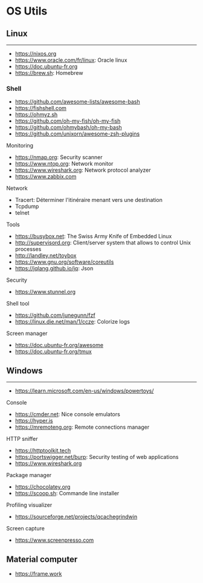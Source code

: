# OS Utils

## Linux
--------
- https://nixos.org
- https://www.oracle.com/fr/linux: Oracle linux
- https://doc.ubuntu-fr.org
- https://brew.sh: Homebrew

### Shell
- https://github.com/awesome-lists/awesome-bash
- https://fishshell.com
- https://ohmyz.sh
- https://github.com/oh-my-fish/oh-my-fish
- https://github.com/ohmybash/oh-my-bash
- https://github.com/unixorn/awesome-zsh-plugins

Monitoring
* https://nmap.org: Security scanner
* https://www.ntop.org: Network monitor
* https://www.wireshark.org: Network protocol analyzer
* https://www.zabbix.com

Network
* Tracert: Déterminer l'itinéraire menant vers une destination
* Tcpdump
* telnet

Tools
* https://busybox.net: The Swiss Army Knife of Embedded Linux
* http://supervisord.org: Client/server system that allows to control Unix processes
* http://landley.net/toybox
* https://www.gnu.org/software/coreutils
* https://jqlang.github.io/jq: Json

Security
* https://www.stunnel.org

Shell tool
* https://github.com/junegunn/fzf
* https://linux.die.net/man/1/ccze: Colorize logs

Screen manager
* https://doc.ubuntu-fr.org/awesome
* https://doc.ubuntu-fr.org/tmux

## Windows
----------
* https://learn.microsoft.com/en-us/windows/powertoys/

Console
* https://cmder.net: Nice console emulators
* https://hyper.is
* https://mremoteng.org: Remote connections manager

HTTP sniffer
- https://httptoolkit.tech
- https://portswigger.net/burp: Security testing of web applications
- https://www.wireshark.org

Package manager
* https://chocolatey.org
* https://scoop.sh: Commande line installer

Profiling visualizer
* https://sourceforge.net/projects/qcachegrindwin

Screen capture
* https://www.screenpresso.com

## Material computer
- https://frame.work

